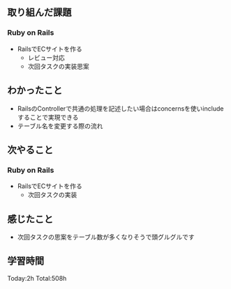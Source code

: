 ## 取り組んだ課題
### Ruby on Rails
- RailsでECサイトを作る
  - レビュー対応
  - 次回タスクの実装思案
## わかったこと
- RailsのControllerで共通の処理を記述したい場合はconcernsを使いincludeすることで実現できる
- テーブル名を変更する際の流れ
## 次やること
### Ruby on Rails
- RailsでECサイトを作る
  - 次回タスクの実装
## 感じたこと
- 次回タスクの思案をテーブル数が多くなりそうで頭グルグルです
## 学習時間
Today:2h Total:508h